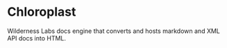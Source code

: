 # Chloroplast
Wilderness Labs docs engine that converts and hosts markdown and XML API docs into HTML.
